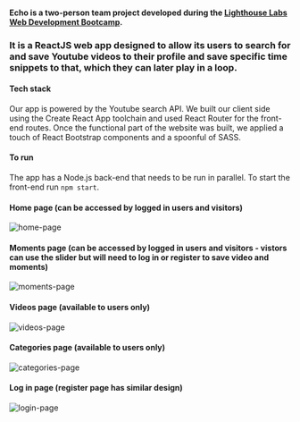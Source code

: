 #### Echo is a two-person team project developed during the [Lighthouse Labs Web Development Bootcamp](https://www.lighthouselabs.ca/en/web-development-bootcamp).

### It is a ReactJS web app designed to allow its users to search for and save Youtube videos to their profile and save specific time snippets to that, which they can later play in a loop.

#### Tech stack

Our app is powered by the Youtube search API​. We built our client side using the Create React App toolchain and used React Router for the front-end routes.
Once the functional part of the website was built, we applied a touch of React Bootstrap components and a spoonful of SASS.

#### To run

The app has a Node.js back-end that needs to be run in parallel. To start the front-end run `npm start`.

#### Home page (can be accessed by logged in users and visitors)
![home-page](https://github.com/nataliaCodes/echo/blob/main/public/screenshots/Echo-home.png)

#### Moments page (can be accessed by logged in users and visitors - vistors can use the slider but will need to log in or register to save video and moments)
![moments-page](https://github.com/nataliaCodes/echo/blob/main/public/screenshots/Echo-moments.png)

#### Videos page (available to users only)
![videos-page](https://github.com/nataliaCodes/echo/blob/main/public/screenshots/Echo-videos.png)

#### Categories page (available to users only)
![categories-page](https://github.com/nataliaCodes/echo/blob/main/public/screenshots/Echo-categories.png)

#### Log in page (register page has similar design)
![login-page](https://github.com/nataliaCodes/echo/blob/main/public/screenshots/Echo-login.png)
